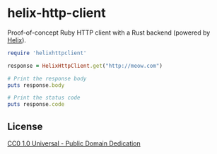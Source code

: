 # helix-http-client

Proof-of-concept Ruby HTTP client with a Rust backend (powered by [Helix](https://github.com/tildeio/helix)).

```ruby
require 'helixhttpclient'

response = HelixHttpClient.get("http://meow.com")

# Print the response body
puts response.body

# Print the status code
puts response.code
```

## License

[CC0 1.0 Universal - Public Domain Dedication](https://creativecommons.org/publicdomain/zero/1.0/)
